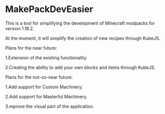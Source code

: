 # MakePackDevEasier
This is a tool for simplifying the development of Minecraft modpacks for version 1.18.2.


At the moment, it will simplify the creation of new recipes through KubeJS.


Plans for the near future:


1.Extension of the existing functionality.

2.Creating the ability to add your own blocks and items through KubeJS.



Plans for the not-so-near future:

1.Add support for Custom Machinery.

2.Add support for Masterful Machinery.

3.mprove the visual part of the application.
